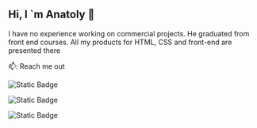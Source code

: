 ## Hi, I `m Anatoly 👋

I have no experience working on commercial projects. He graduated from front end courses.
All my products for HTML, CSS and front-end are presented there

📫: Reach me out

![Static Badge](https://img.shields.io/badge/Telegram-%23e46526?style=flat&logo=telegram&logoColor=%2326A5E4&logoSize=auto&link=https%3A%2F%2Ft.me%2FToxaMixer)

![Static Badge](https://img.shields.io/badge/linkedin-%23c2660a?style=flat&logo=linkedin&logoColor=%230A66C2&logoSize=auto&link=www.linkedin.com%2Fin%2F%D0%B0%D0%BD%D0%B0%D1%82%D0%BE%D0%BB%D1%96%D0%B9-%D0%BA%D0%BE%D0%BB%D0%BE%D0%BC%D1%96%D1%94%D1%86%D1%8C-4b69202b1)

![Static Badge](https://img.shields.io/badge/email-%23c2660a?style=flat&logo=email&logoColor=%230A66C2&logoSize=auto&link=Anatoly_Kolomiets%40outlook.com)


